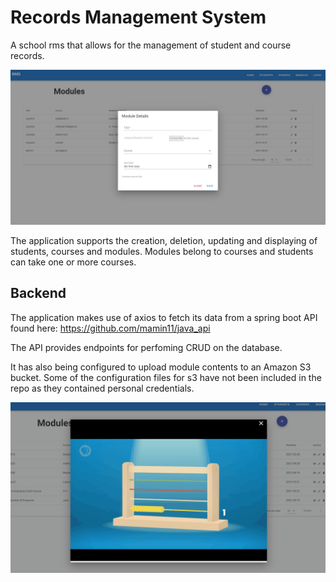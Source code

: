 # Records Management System
A school rms that allows for the management of student and course records.

<img src="/public/imgs/modules.jpg"/>

The application supports the creation, deletion, updating and displaying of students, courses and modules.
Modules belong to courses and students can take one or more courses.

## Backend
The application makes use of axios to fetch its data from a spring boot API found here:
https://github.com/mamin11/java_api

The API provides endpoints for perfoming CRUD on the database.

It has also being configured to upload module contents to an Amazon S3 bucket.
Some of the configuration files for s3 have not been included in the repo as they contained personal credentials.

![Alt Text](/public/imgs/giff.gif)

